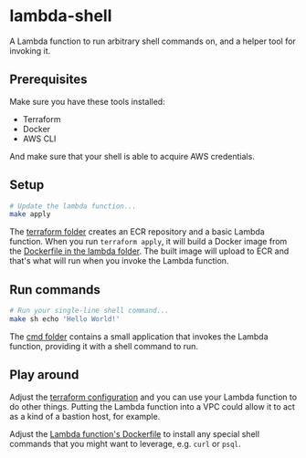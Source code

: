 # lambda-shell

A Lambda function to run arbitrary shell commands on, and a helper tool for invoking it.

## Prerequisites

Make sure you have these tools installed:

- Terraform
- Docker
- AWS CLI

And make sure that your shell is able to acquire AWS credentials.

## Setup

```sh
# Update the lambda function...
make apply
```

The [terraform folder](./terraform/) creates an ECR repository and a basic Lambda function. When you run `terraform apply`, it will build a Docker image from the [Dockerfile in the lambda folder](./lambda/Dockerfile). The built image will upload to ECR and that's what will run when you invoke the Lambda function.

## Run commands

```sh
# Run your single-line shell command...
make sh echo 'Hello World!'
```

The [cmd folder](./cmd/) contains a small application that invokes the Lambda function, providing it with a shell command to run.

## Play around

Adjust the [terraform configuration](./terraform/main.tf) and you can use your Lambda function to do other things. Putting the Lambda function into a VPC could allow it to act as a kind of a bastion host, for example.

Adjust the [Lambda function's Dockerfile](./lambda/Dockerfile) to install any special shell commands that you might want to leverage, e.g. `curl` or `psql`.
